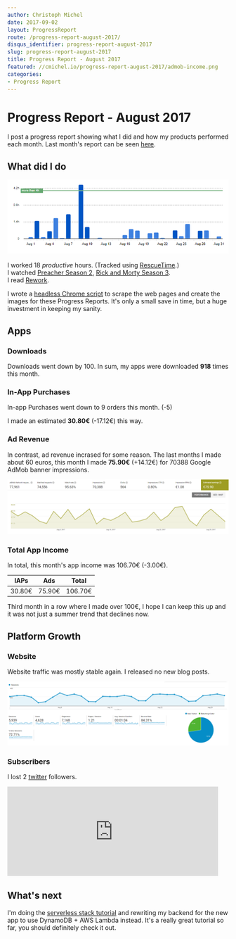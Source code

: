 ```yaml
---
author: Christoph Michel
date: 2017-09-02
layout: ProgressReport
route: /progress-report-august-2017/
disqus_identifier: progress-report-august-2017
slug: progress-report-august-2017
title: Progress Report - August 2017
featured: //cmichel.io/progress-report-august-2017/admob-income.png
categories:
- Progress Report
---
```


# Progress Report - August 2017
I post a progress report showing what I did and how my products performed each month.
Last month's report can be seen [here](/progress-report-july-2017).  

## What did I do

[![Productive Hours in August 2017](./rescueTime.png)](./rescueTime.png)

I worked 18 _productive_ hours. (Tracked using [RescueTime](/redirects/rescuetime).)  
I watched [Preacher Season 2](http://www.imdb.com/title/tt5943662/), [Rick and Morty Season 3](http://www.imdb.com/title/tt2861424/episodes?season=3).  
I read [Rework](https://www.amazon.de/Rework-Jason-Fried/dp/0307463745).  

I wrote a [headless Chrome script](https://github.com/MrToph/progress-report-headless) to scrape the web pages and create the images for these Progress Reports.
It's only a small save in time, but a huge investment in keeping my sanity.

## Apps
### Downloads
Downloads went down by 100. In sum, my apps were downloaded **918** times this month.

### In-App Purchases
In-app Purchases went down to 9 orders this month. (-5)

I made an estimated **30.80€** (-17.12€) this way.

### Ad Revenue
In contrast, ad revenue incrased for some reason. The last months I made about 60 euros, this month I made **75.90€** (+14.12€) for 70388 Google AdMob banner impressions.

[![App Income AdMob](./admob-income.png)](./admob-income.png)

### Total App Income
In total, this month's app income was 106.70€ (-3.00€).

IAPs | Ads | Total
--- | --- | ---
30.80€ | 75.90€ | 106.70€

Third month in a row where I made over 100€, I hope I can keep this up and it was not just a summer trend that declines now.

## Platform Growth
### Website
Website traffic was mostly stable again. I released no new blog posts.

[![Website Traffic](./website-traffic.png)](./website-traffic.png)

### Subscribers
I lost 2 [twitter](https://twitter.com/cmichelio) followers.

<iframe src="https://giphy.com/embed/rwrfMjnhSknw4" width="480" height="203" frameBorder="0" class="giphy-embed" allowFullScreen></iframe>

## What's next
I'm doing the [serverless stack tutorial](https://serverless-stack.com) and rewriting my backend for the new app to use DynamoDB + AWS Lambda instead.
It's a really great tutorial so far, you should definitely check it out.
